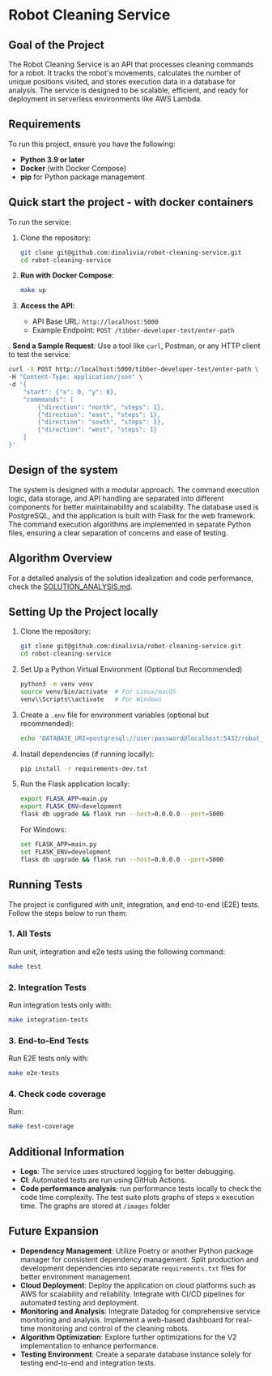 # Robot Cleaning Service

## Goal of the Project
The Robot Cleaning Service is an API that processes cleaning commands for a robot. It tracks the robot's movements, calculates the number of unique positions visited, and stores execution data in a database for analysis. The service is designed to be scalable, efficient, and ready for deployment in serverless environments like AWS Lambda.

## Requirements
To run this project, ensure you have the following:

- **Python 3.9 or later**
- **Docker** (with Docker Compose)
- **pip** for Python package management

## Quick start the project - with docker containers

To run the service:

1. Clone the repository:
   ```bash
   git clone git@github.com:dinalivia/robot-cleaning-service.git
   cd robot-cleaning-service
   ```

2. **Run with Docker Compose**:
   ```bash
   make up
   ```

3. **Access the API**:
   - API Base URL: `http://localhost:5000`
   - Example Endpoint: `POST /tibber-developer-test/enter-path`

. **Send a Sample Request**:
   Use a tool like `curl`, Postman, or any HTTP client to test the service:
   ```bash
   curl -X POST http://localhost:5000/tibber-developer-test/enter-path \
   -H "Content-Type: application/json" \
   -d '{
       "start": {"x": 0, "y": 0},
       "commmands": [
           {"direction": "north", "steps": 1},
           {"direction": "east", "steps": 1},
           {"direction": "south", "steps": 1},
           {"direction": "west", "steps": 1}
       ]
   }'
   ```
## Design of the system
The system is designed with a modular approach. The command execution logic, data storage, and API handling are separated into different components for better maintainability and scalability. The database used is PostgreSQL, and the application is built with Flask for the web framework. The command execution algorithms are implemented in separate Python files, ensuring a clear separation of concerns and ease of testing.

## Algorithm Overview
For a detailed analysis of the solution idealization and code performance, check the [SOLUTION_ANALYSIS.md](./SOLUTION_ANALYSIS.md).

## Setting Up the Project locally

1. Clone the repository:
   ```bash
   git clone git@github.com:dinalivia/robot-cleaning-service.git
   cd robot-cleaning-service
   ```

2. Set Up a Python Virtual Environment (Optional but Recommended)
   ```bash
   python3 -m venv venv
   source venv/bin/activate  # For Linux/macOS
   venv\\Scripts\\activate   # For Windows
   ```

3. Create a `.env` file for environment variables (optional but recommended):
   ```bash
   echo "DATABASE_URI=postgresql://user:password@localhost:5432/robot_service" > .env
   ```

4. Install dependencies (if running locally):
   ```bash
   pip install -r requirements-dev.txt
   ```

5. Run the Flask application locally:
   ```bash
   export FLASK_APP=main.py
   export FLASK_ENV=development
   flask db upgrade && flask run --host=0.0.0.0 --port=5000
   ```
   For Windows:
   ```bash
   set FLASK_APP=main.py
   set FLASK_ENV=development
   flask db upgrade && flask run --host=0.0.0.0 --port=5000
   ```


## Running Tests
The project is configured with unit, integration, and end-to-end (E2E) tests. Follow the steps below to run them:

### 1. All Tests 
Run unit, integration and e2e tests using the following command:
```bash
make test
```

### 2. Integration Tests
Run integration tests only with:
```bash
make integration-tests
```

### 3. End-to-End Tests
Run E2E tests only with:
```bash
make e2e-tests
```

### 4. Check code coverage
Run:
```bash
make test-coverage
```

## Additional Information
- **Logs**: The service uses structured logging for better debugging.
- **CI**: Automated tests are run using GitHub Actions.
- **Code performance analysis**: run performance tests locally to check the code time complexity. The test suite plots graphs of steps x execution time. The graphs are stored at `/images` folder

## Future Expansion

- **Dependency Management**: Utilize Poetry or another Python package manager for consistent dependency management. Split production and development dependencies into separate `requirements.txt` files for better environment management.
- **Cloud Deployment**: Deploy the application on cloud platforms such as AWS for scalability and reliability. Integrate with CI/CD pipelines for automated testing and deployment.
- **Monitoring and Analysis**: Integrate Datadog for comprehensive service monitoring and analysis. Implement a web-based dashboard for real-time monitoring and control of the cleaning robots.
- **Algorithm Optimization**: Explore further optimizations for the V2 implementation to enhance performance.
- **Testing Environment**: Create a separate database instance solely for testing end-to-end and integration tests.

